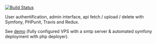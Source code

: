 [![Build Status](https://travis-ci.com/ProjetAlpha/Symfony-Redux-Api.svg?branch=master)](https://travis-ci.com/ProjetAlpha/Symfony-Redux-Api)

User authentification, admin interface, api fetch / upload / delete with Symfony, PHPunit, Travis and Redux.

See [demo](https://www.universite-pub.site/) (fully configured VPS with a smtp server & automated symfony deployment with php deployer).
